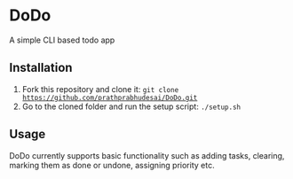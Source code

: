 # DoDo
A simple CLI based todo app

## Installation
1. Fork this repository and clone it: <code>git clone https://github.com/prathprabhudesai/DoDo.git</code>
2. Go to the cloned folder and run the setup script: <code>./setup.sh</code>

## Usage
DoDo currently supports basic functionality such as adding tasks, clearing, marking them as done or undone, assigning priority etc.

